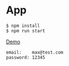 # App
    $ npm install
    $ npm run start
[Demo](https://pontiac358.github.io/)

    email:    max@test.com
    password: 12345
